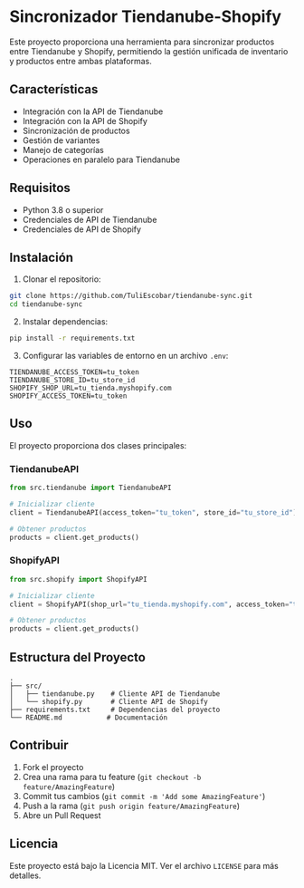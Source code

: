 # Sincronizador Tiendanube-Shopify

Este proyecto proporciona una herramienta para sincronizar productos entre Tiendanube y Shopify, permitiendo la gestión unificada de inventario y productos entre ambas plataformas.

## Características

- Integración con la API de Tiendanube
- Integración con la API de Shopify
- Sincronización de productos
- Gestión de variantes
- Manejo de categorías
- Operaciones en paralelo para Tiendanube

## Requisitos

- Python 3.8 o superior
- Credenciales de API de Tiendanube
- Credenciales de API de Shopify

## Instalación

1. Clonar el repositorio:
```bash
git clone https://github.com/TuliEscobar/tiendanube-sync.git
cd tiendanube-sync
```

2. Instalar dependencias:
```bash
pip install -r requirements.txt
```

3. Configurar las variables de entorno en un archivo `.env`:
```env
TIENDANUBE_ACCESS_TOKEN=tu_token
TIENDANUBE_STORE_ID=tu_store_id
SHOPIFY_SHOP_URL=tu_tienda.myshopify.com
SHOPIFY_ACCESS_TOKEN=tu_token
```

## Uso

El proyecto proporciona dos clases principales:

### TiendanubeAPI

```python
from src.tiendanube import TiendanubeAPI

# Inicializar cliente
client = TiendanubeAPI(access_token="tu_token", store_id="tu_store_id")

# Obtener productos
products = client.get_products()
```

### ShopifyAPI

```python
from src.shopify import ShopifyAPI

# Inicializar cliente
client = ShopifyAPI(shop_url="tu_tienda.myshopify.com", access_token="tu_token")

# Obtener productos
products = client.get_products()
```

## Estructura del Proyecto

```
.
├── src/
│   ├── tiendanube.py    # Cliente API de Tiendanube
│   └── shopify.py       # Cliente API de Shopify
├── requirements.txt     # Dependencias del proyecto
└── README.md           # Documentación
```

## Contribuir

1. Fork el proyecto
2. Crea una rama para tu feature (`git checkout -b feature/AmazingFeature`)
3. Commit tus cambios (`git commit -m 'Add some AmazingFeature'`)
4. Push a la rama (`git push origin feature/AmazingFeature`)
5. Abre un Pull Request

## Licencia

Este proyecto está bajo la Licencia MIT. Ver el archivo `LICENSE` para más detalles. 